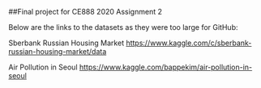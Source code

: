 ##Final project for CE888 2020 Assignment 2

Below are the links to the datasets as they were too large for GitHub:

Sberbank Russian Housing Market https://www.kaggle.com/c/sberbank-russian-housing-market/data

Air Pollution in Seoul https://www.kaggle.com/bappekim/air-pollution-in-seoul


